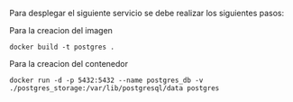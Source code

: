 Para desplegar el siguiente servicio se debe realizar los siguientes pasos:

Para la creacion del imagen
```
docker build -t postgres .
```

Para la creacion del contenedor
```
docker run -d -p 5432:5432 --name postgres_db -v ./postgres_storage:/var/lib/postgresql/data postgres
```